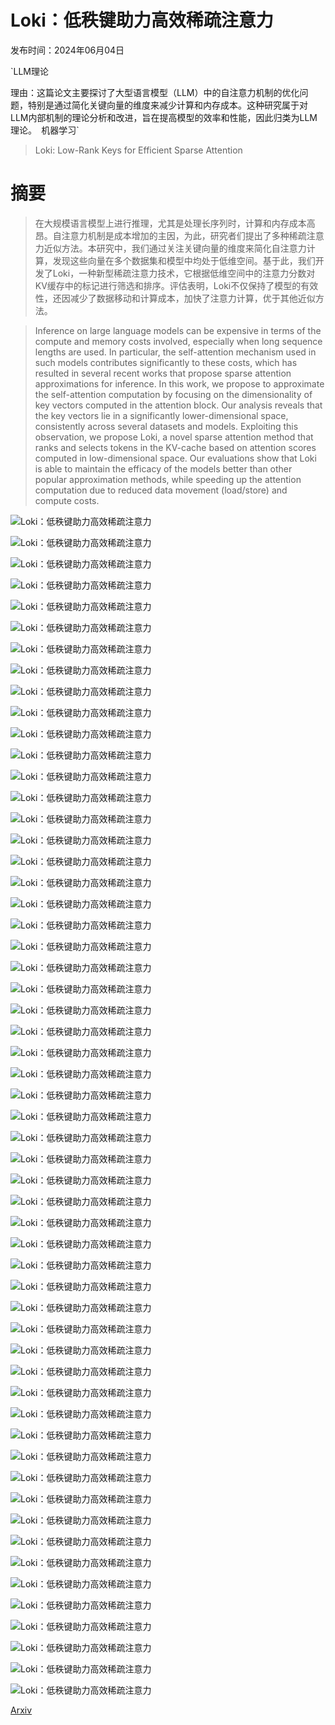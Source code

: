 # Loki：低秩键助力高效稀疏注意力

发布时间：2024年06月04日

`LLM理论

理由：这篇论文主要探讨了大型语言模型（LLM）中的自注意力机制的优化问题，特别是通过简化关键向量的维度来减少计算和内存成本。这种研究属于对LLM内部机制的理论分析和改进，旨在提高模型的效率和性能，因此归类为LLM理论。` `机器学习`

> Loki: Low-Rank Keys for Efficient Sparse Attention

# 摘要

> 在大规模语言模型上进行推理，尤其是处理长序列时，计算和内存成本高昂。自注意力机制是成本增加的主因，为此，研究者们提出了多种稀疏注意力近似方法。本研究中，我们通过关注关键向量的维度来简化自注意力计算，发现这些向量在多个数据集和模型中均处于低维空间。基于此，我们开发了Loki，一种新型稀疏注意力技术，它根据低维空间中的注意力分数对KV缓存中的标记进行筛选和排序。评估表明，Loki不仅保持了模型的有效性，还因减少了数据移动和计算成本，加快了注意力计算，优于其他近似方法。

> Inference on large language models can be expensive in terms of the compute and memory costs involved, especially when long sequence lengths are used. In particular, the self-attention mechanism used in such models contributes significantly to these costs, which has resulted in several recent works that propose sparse attention approximations for inference. In this work, we propose to approximate the self-attention computation by focusing on the dimensionality of key vectors computed in the attention block. Our analysis reveals that the key vectors lie in a significantly lower-dimensional space, consistently across several datasets and models. Exploiting this observation, we propose Loki, a novel sparse attention method that ranks and selects tokens in the KV-cache based on attention scores computed in low-dimensional space. Our evaluations show that Loki is able to maintain the efficacy of the models better than other popular approximation methods, while speeding up the attention computation due to reduced data movement (load/store) and compute costs.

![Loki：低秩键助力高效稀疏注意力](../../../paper_images/2406.02542/x1.png)

![Loki：低秩键助力高效稀疏注意力](../../../paper_images/2406.02542/x2.png)

![Loki：低秩键助力高效稀疏注意力](../../../paper_images/2406.02542/x3.png)

![Loki：低秩键助力高效稀疏注意力](../../../paper_images/2406.02542/x4.png)

![Loki：低秩键助力高效稀疏注意力](../../../paper_images/2406.02542/x5.png)

![Loki：低秩键助力高效稀疏注意力](../../../paper_images/2406.02542/x6.png)

![Loki：低秩键助力高效稀疏注意力](../../../paper_images/2406.02542/x7.png)

![Loki：低秩键助力高效稀疏注意力](../../../paper_images/2406.02542/x8.png)

![Loki：低秩键助力高效稀疏注意力](../../../paper_images/2406.02542/x9.png)

![Loki：低秩键助力高效稀疏注意力](../../../paper_images/2406.02542/x10.png)

![Loki：低秩键助力高效稀疏注意力](../../../paper_images/2406.02542/x11.png)

![Loki：低秩键助力高效稀疏注意力](../../../paper_images/2406.02542/x12.png)

![Loki：低秩键助力高效稀疏注意力](../../../paper_images/2406.02542/x13.png)

![Loki：低秩键助力高效稀疏注意力](../../../paper_images/2406.02542/x14.png)

![Loki：低秩键助力高效稀疏注意力](../../../paper_images/2406.02542/x15.png)

![Loki：低秩键助力高效稀疏注意力](../../../paper_images/2406.02542/x16.png)

![Loki：低秩键助力高效稀疏注意力](../../../paper_images/2406.02542/x17.png)

![Loki：低秩键助力高效稀疏注意力](../../../paper_images/2406.02542/x18.png)

![Loki：低秩键助力高效稀疏注意力](../../../paper_images/2406.02542/x19.png)

![Loki：低秩键助力高效稀疏注意力](../../../paper_images/2406.02542/x20.png)

![Loki：低秩键助力高效稀疏注意力](../../../paper_images/2406.02542/x21.png)

![Loki：低秩键助力高效稀疏注意力](../../../paper_images/2406.02542/x22.png)

![Loki：低秩键助力高效稀疏注意力](../../../paper_images/2406.02542/x23.png)

![Loki：低秩键助力高效稀疏注意力](../../../paper_images/2406.02542/x24.png)

![Loki：低秩键助力高效稀疏注意力](../../../paper_images/2406.02542/x25.png)

![Loki：低秩键助力高效稀疏注意力](../../../paper_images/2406.02542/x26.png)

![Loki：低秩键助力高效稀疏注意力](../../../paper_images/2406.02542/x27.png)

![Loki：低秩键助力高效稀疏注意力](../../../paper_images/2406.02542/x28.png)

![Loki：低秩键助力高效稀疏注意力](../../../paper_images/2406.02542/x29.png)

![Loki：低秩键助力高效稀疏注意力](../../../paper_images/2406.02542/x30.png)

![Loki：低秩键助力高效稀疏注意力](../../../paper_images/2406.02542/x31.png)

![Loki：低秩键助力高效稀疏注意力](../../../paper_images/2406.02542/x32.png)

![Loki：低秩键助力高效稀疏注意力](../../../paper_images/2406.02542/x33.png)

![Loki：低秩键助力高效稀疏注意力](../../../paper_images/2406.02542/x34.png)

![Loki：低秩键助力高效稀疏注意力](../../../paper_images/2406.02542/x35.png)

![Loki：低秩键助力高效稀疏注意力](../../../paper_images/2406.02542/x36.png)

![Loki：低秩键助力高效稀疏注意力](../../../paper_images/2406.02542/x37.png)

![Loki：低秩键助力高效稀疏注意力](../../../paper_images/2406.02542/x38.png)

![Loki：低秩键助力高效稀疏注意力](../../../paper_images/2406.02542/x39.png)

![Loki：低秩键助力高效稀疏注意力](../../../paper_images/2406.02542/x40.png)

![Loki：低秩键助力高效稀疏注意力](../../../paper_images/2406.02542/x41.png)

![Loki：低秩键助力高效稀疏注意力](../../../paper_images/2406.02542/x42.png)

![Loki：低秩键助力高效稀疏注意力](../../../paper_images/2406.02542/x43.png)

![Loki：低秩键助力高效稀疏注意力](../../../paper_images/2406.02542/x44.png)

![Loki：低秩键助力高效稀疏注意力](../../../paper_images/2406.02542/x45.png)

![Loki：低秩键助力高效稀疏注意力](../../../paper_images/2406.02542/x46.png)

![Loki：低秩键助力高效稀疏注意力](../../../paper_images/2406.02542/x47.png)

![Loki：低秩键助力高效稀疏注意力](../../../paper_images/2406.02542/x48.png)

![Loki：低秩键助力高效稀疏注意力](../../../paper_images/2406.02542/x49.png)

![Loki：低秩键助力高效稀疏注意力](../../../paper_images/2406.02542/x50.png)

![Loki：低秩键助力高效稀疏注意力](../../../paper_images/2406.02542/x51.png)

![Loki：低秩键助力高效稀疏注意力](../../../paper_images/2406.02542/x52.png)

![Loki：低秩键助力高效稀疏注意力](../../../paper_images/2406.02542/x53.png)

![Loki：低秩键助力高效稀疏注意力](../../../paper_images/2406.02542/x54.png)

![Loki：低秩键助力高效稀疏注意力](../../../paper_images/2406.02542/x55.png)

![Loki：低秩键助力高效稀疏注意力](../../../paper_images/2406.02542/x56.png)

[Arxiv](https://arxiv.org/abs/2406.02542)